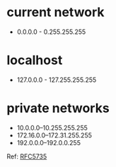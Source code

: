 # current network
- 0.0.0.0 - 0.255.255.255

# localhost 
- 127.0.0.0 - 127.255.255.255

# private networks
- 10.0.0.0–10.255.255.255
- 172.16.0.0–172.31.255.255
- 192.0.0.0–192.0.0.255

Ref: [RFC5735](https://tools.ietf.org/html/rfc5735)

